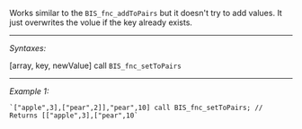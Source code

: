 Works similar to the `BIS_fnc_addToPairs` but it doesn't try to add values. It just overwrites the volue if the key already exists.


---
*Syntaxes:*

[array, key, newValue] call `BIS_fnc_setToPairs`

---
*Example 1:*

```sqf
`["apple",3],["pear",2]],"pear",10] call BIS_fnc_setToPairs; // Returns [["apple",3],["pear",10`
```